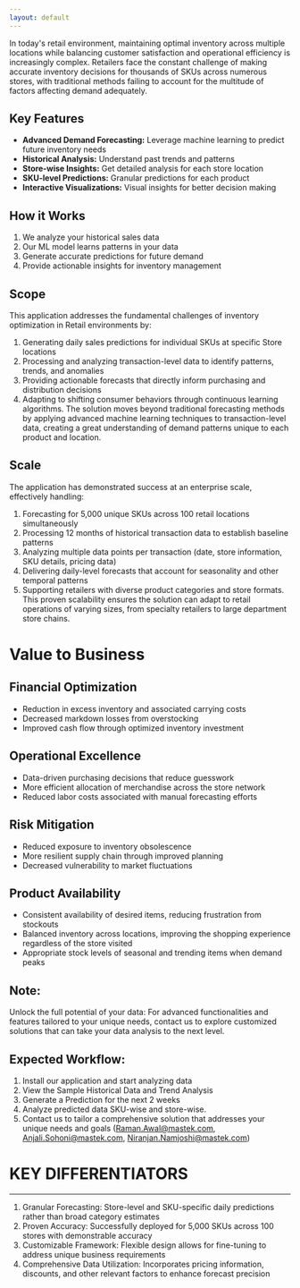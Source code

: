 ```yaml
---
layout: default
---
```


In today's retail environment, maintaining optimal inventory across multiple locations while balancing customer satisfaction and operational efficiency is increasingly complex. Retailers face the constant challenge of making accurate inventory decisions for thousands of SKUs across numerous stores, with traditional methods failing to account for the multitude of factors affecting demand adequately. 

## Key Features

*   **Advanced Demand Forecasting:** Leverage machine learning to predict future inventory needs
*   **Historical Analysis:** Understand past trends and patterns
*   **Store-wise Insights:** Get detailed analysis for each store location
*   **SKU-level Predictions:** Granular predictions for each product
*   **Interactive Visualizations:** Visual insights for better decision making

## How it Works

1.  We analyze your historical sales data
2.  Our ML model learns patterns in your data
3.  Generate accurate predictions for future demand
4.  Provide actionable insights for inventory management

## Scope

This application addresses the fundamental challenges of inventory optimization in Retail environments by:
1.  Generating daily sales predictions for individual SKUs at specific Store locations
2.  Processing and analyzing transaction-level data to identify patterns, trends, and anomalies
3.  Providing actionable forecasts that directly inform purchasing and distribution decisions
4.  Adapting to shifting consumer behaviors through continuous learning algorithms. The solution moves beyond traditional forecasting methods by applying advanced machine learning techniques to transaction-level data, creating a great understanding of demand patterns unique to each product and location.

## Scale

The application has demonstrated success at an enterprise scale, effectively handling:
1.  Forecasting for 5,000 unique SKUs across 100 retail locations simultaneously
2.  Processing 12 months of historical transaction data to establish baseline patterns
3.  Analyzing multiple data points per transaction (date, store information, SKU details, pricing data)
4.  Delivering daily-level forecasts that account for seasonality and other temporal patterns
5.  Supporting retailers with diverse product categories and store formats. This proven scalability ensures the solution can adapt to retail operations of varying sizes, from specialty retailers to large department store chains.

# Value to Business

## Financial Optimization

*   Reduction in excess inventory and associated carrying costs
*   Decreased markdown losses from overstocking
*   Improved cash flow through optimized inventory investment

## Operational Excellence

*   Data-driven purchasing decisions that reduce guesswork
*   More efficient allocation of merchandise across the store network
*   Reduced labor costs associated with manual forecasting efforts

## Risk Mitigation

*   Reduced exposure to inventory obsolescence
*   More resilient supply chain through improved planning
*   Decreased vulnerability to market fluctuations

## Product Availability

*   Consistent availability of desired items, reducing frustration from stockouts
*   Balanced inventory across locations, improving the shopping experience regardless of the store visited
*   Appropriate stock levels of seasonal and trending items when demand peaks

## Note:

Unlock the full potential of your data: For advanced functionalities and features tailored to your unique needs, contact us to explore customized solutions that can take your data analysis to the next level.

## Expected Workflow:

1.  Install our application and start analyzing data
2.  View the Sample Historical Data and Trend Analysis
3.  Generate a Prediction for the next 2 weeks
4.  Analyze predicted data SKU-wise and store-wise.
5.  Contact us to tailor a comprehensive solution that addresses your unique needs and goals (Raman.Awal@mastek.com, Anjali.Sohoni@mastek.com, Niranjan.Namjoshi@mastek.com)

# KEY DIFFERENTIATORS
* * *
1.  Granular Forecasting: Store-level and SKU-specific daily predictions rather than broad category estimates
2.  Proven Accuracy: Successfully deployed for 5,000 SKUs across 100 stores with demonstrable accuracy
3.  Customizable Framework: Flexible design allows for fine-tuning to address unique business requirements
4.  Comprehensive Data Utilization: Incorporates pricing information, discounts, and other relevant factors to enhance forecast precision
